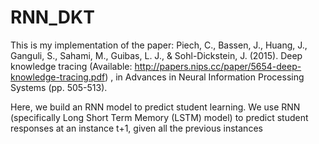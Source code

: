 # RNN_DKT

This is my implementation of the paper: Piech, C., Bassen, J., Huang, J., Ganguli, S., Sahami, M., Guibas, L. J., & Sohl-Dickstein, J. (2015). Deep knowledge tracing (Available: http://papers.nips.cc/paper/5654-deep-knowledge-tracing.pdf) , in Advances in Neural Information Processing Systems (pp. 505-513).

Here, we build an RNN model to predict student learning. We use RNN (specifically Long Short Term Memory (LSTM) model) to predict student responses at an instance  t+1, given all the previous instances
